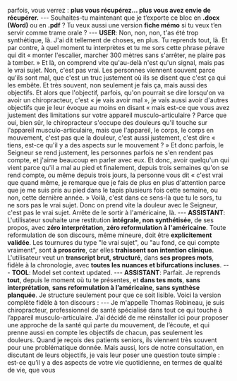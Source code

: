 parfois, vous verrez : **plus vous récupérez… plus vous avez envie de récupérer.** --- Souhaites-tu maintenant que je t’exporte ce bloc en **.docx (Word)** ou en **.pdf** ? Tu veux aussi une version **fiche mémo** si tu veux t’en servir comme trame orale ? --- **USER**: Non, non, non, t'as été trop synthétique, là. J'ai dit tellement de choses, en plus. Tu reprends tout, là. Et par contre, à quel moment tu interprètes et tu me sors cette phrase pérave qui dit « monter l'escalier, marcher 300 mètres sans s'arrêter, ne plaire pas à tomber. » Et là, on comprend vite qu'au-delà n'est qu'un signal, mais pas le vrai sujet. Non, c'est pas vrai. Les personnes viennent souvent parce qu'ils sont mal, que c'est un truc justement où ils se disent que c'est ça qui les embête. Et très souvent, non seulement je fais ça, mais aussi des objectifs. Et alors que l'objectif, parfois, qu'on pourrait se dire lorsqu'on va avoir un chiropracteur, c'est « je vais avoir mal », je vais aussi avoir d'autres objectifs que je leur évoque au moins en disant « mais est-ce que vous avez justement des limitations sur votre appareil musculo-articulaire ? Parce que oui, bien sûr, le chiropracteur s'occupe des douleurs qu'il touche sur l'appareil musculo-articulaire, mais que l'appareil, le corps, le corps en mouvement, c'est pas que la douleur, c'est aussi justement, c'est dire « tiens, est-ce qu'il y a des aspects sur le mouvement ? » Et donc parfois, le Seigneur se rend justement, les personnes parfois ne s'en rendent pas compte, et j'aime beaucoup en parler avec eux. Et donc, avoir quelqu'un qui vient parce qu'il a mal au pied et finalement, depuis trois semaines qu'on se rend compte, ou même depuis trois jours, la personne vous dit « c'est vrai que quand même, je remarque que je fais de plus en plus d'attention parce que je me suis pris au pied dans le tapis plusieurs fois cette semaine, ou non, cette dernière année. » Voilà, c'est dans ce sens-là que tu le sors, tu ne sors pas le vrai sujet. Donc on prend vite la douleur avec le Seigneur, c'est pas le vrai sujet. Arrête de le sortir à l'américaine, là. --- **ASSISTANT**: L'utilisateur souhaite une restitution **intégrale, non synthétisée**, de ses propos, avec **zéro interprétation**, **zéro reformulation à l'américaine**. Toute reformulation de son discours, même mineure, doit être **explicitement validée**. Les tournures du type "le vrai sujet", ou "au fond, ce qui compte vraiment", sont **à proscrire**, car elles **trahissent son intention clinique**. L'utilisateur veut un **transcript brut, structuré**, dans **ses propres mots**, fidèle à la chronologie, avec **toutes les nuances et bifurcations incluses**. --- **TOOL**: Model set context updated. --- **ASSISTANT**: Parfait. Je reprends **tout**, depuis le moment où tu te présentes, et **dans tes mots**, **sans interprétation**, **sans reformulation à l’américaine**, **sans synthèse planquée**. Je structure seulement pour que ce soit lisible. Voici la version complète fidèle à ton discours : --- Je m'appelle Thomas Robineau, je suis chiropracteur, professionnel de santé spécialisé dans tout ce qui touche à l’appareil musculo-articulaire. J’ai décidé de me réinstaller ici pour proposer une approche de la santé qui parte du mouvement, de l’écoute, et qui prenne aussi en compte les objectifs de chacun, pas seulement les douleurs. Quand je reçois des patients seniors, ils viennent très souvent pour une problématique donnée. Mais aussi, lors de notre consultation, en discutant de leurs objectifs, je vais leur poser une question toute simple : est-ce qu’il y a des aspects de votre vie quotidienne, en termes de qualité de vie, que vous